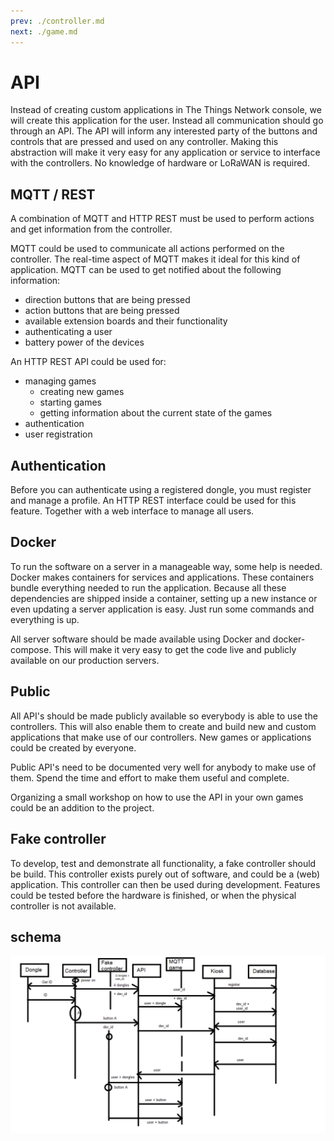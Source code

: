 ```yaml
---
prev: ./controller.md
next: ./game.md
---
```


# API

Instead of creating custom applications in The Things Network console, we will create this application for the user. Instead all communication should go through an API. The API will inform any interested party of the buttons and controls that are pressed and used on any controller. Making this abstraction will make it very easy for any application or service to interface with the controllers. No knowledge of hardware or LoRaWAN is required.

## MQTT / REST

A combination of MQTT and HTTP REST must be used to perform actions and get information from the controller.

MQTT could be used to communicate all actions performed on the controller. The real-time aspect of MQTT makes it ideal for this kind of application. MQTT can be used to get notified about the following information:

* direction buttons that are being pressed
* action buttons that are being pressed
* available extension boards and their functionality
* authenticating a user
* battery power of the devices

An HTTP REST API could be used for:

* managing games
  * creating new games
  * starting games
  * getting information about the current state of the games
* authentication
* user registration

## Authentication

Before you can authenticate using a registered dongle, you must register and manage a profile. An HTTP REST interface could be used for this feature. Together with a web interface to manage all users.

## Docker

To run the software on a server in a manageable way, some help is needed. Docker makes containers for services and applications. These containers bundle everything needed to run the application. Because all these dependencies are shipped inside a container, setting up a new instance or even updating a server application is easy. Just run some commands and everything is up.

All server software should be made available using Docker and docker-compose. This will make it very easy to get the code live and publicly available on our production servers.

## Public

All API's should be made publicly available so everybody is able to use the controllers. This will also enable them to create and build new and custom applications that make use of our controllers. New games or applications could be created by everyone.

Public API's need to be documented very well for anybody to make use of them. Spend the time and effort to make them useful and complete.

Organizing a small workshop on how to use the API in your own games could be an addition to the project.

## Fake controller

To develop, test and demonstrate all functionality, a fake controller should be build. This controller exists purely out of software, and could be a (web) application. This controller can then be used during development. Features could be tested before the hardware is finished, or when the physical controller is not available.

## schema

![schema of projectwerk](https://github.com/vives-projectwerk2-2019/BUG-Bug-Universal-Gamecontroller/blob/master/img/schema_projectwerk.png)
